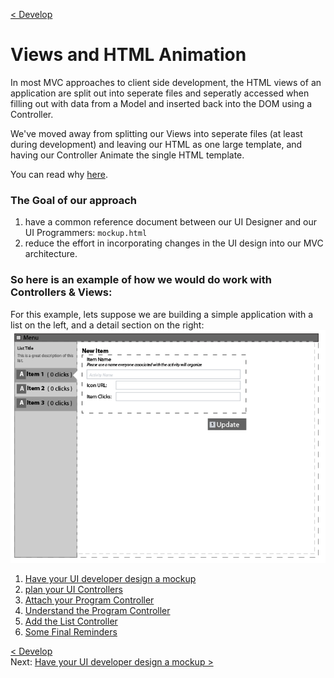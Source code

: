 [< Develop](Develop.md)
# Views and HTML Animation

In most MVC approaches to client side development, the HTML views of an application are split out into seperate files and seperatly accessed when filling out with data from a Model and inserted back into the DOM using a Controller.

We've moved away from splitting our Views into seperate files (at least during development) and leaving our HTML as one large template, and having our Controller Animate the single HTML template.

You can read why [here](develop_process_views_why.md).

### The Goal of our approach

1. have a common reference document between our UI Designer and our UI Programmers: `mockup.html`
2. reduce the effort in incorporating changes in the UI design into our MVC architecture.


### So here is an example of how we would do work with Controllers & Views:
For this example, lets suppose we are building a simple application with a list on the left, and a detail section on the right:
![View Example](images/develop_view_example.png "Overview")

1. [Have your UI developer design a mockup](develop_view_ex_01_mockup.md)
2. [plan your UI Controllers](develop_view_ex_02_planControllers.md)
3. [Attach your Program Controller](develop_view_ex_03_programController.md)
4. [Understand the Program Controller](develop_view_ex_04_understandProgramController.md)
5. [Add the List Controller](develop_view_ex_05_listController.md)
6. [Some Final Reminders](develop_view_ex_06_finalReminders.md)



[< Develop](Develop.md)     
Next: [Have your UI developer design a mockup >](develop_view_ex_01_mockup.md)
